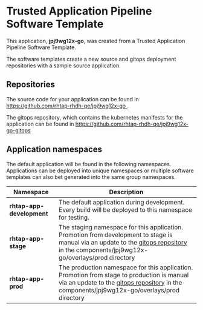# Trusted Application Pipeline Software Template

This application, **jpj9wg12x-go**, was created from a Trusted Application Pipeline Software Template.

The software templates create a new source and gitops deployment repositories with a sample source application. 

## Repositories

The source code for your application can be found in [https://github.com/rhtap-rhdh-qe/jpj9wg12x-go ](https://github.com/rhtap-rhdh-qe/jpj9wg12x-go ).
 
The gitops repository, which contains the kubernetes manifests for the application can be found in 
[https://github.com/rhtap-rhdh-qe/jpj9wg12x-go-gitops ](https://github.com/rhtap-rhdh-qe/jpj9wg12x-go-gitops ) 

## Application namespaces 

The default application will be found in the following namespaces. Applications can be deployed into unique namespaces or multiple software templates can also bet generated into the same group namespaces.  

|  Namespace   |  Description   |  
| -------- | -------- |   
| **rhtap-app-development** | The default application during development. Every build will be deployed to this namespace for testing. | 
| **rhtap-app-stage** | The staging namespace for this application. Promotion from development to stage is manual via an update to the [gitops repository](https://github.com/rhtap-rhdh-qe/jpj9wg12x-go-gitops ) in the components/jpj9wg12x-go/overlays/prod directory |  
| **rhtap-app-prod** | The production namespace for this application. Promotion from stage to production is manual via an update to the [gitops repository](https://github.com/rhtap-rhdh-qe/jpj9wg12x-go-gitops ) in the components/jpj9wg12x-go/overlays/prod directory | 